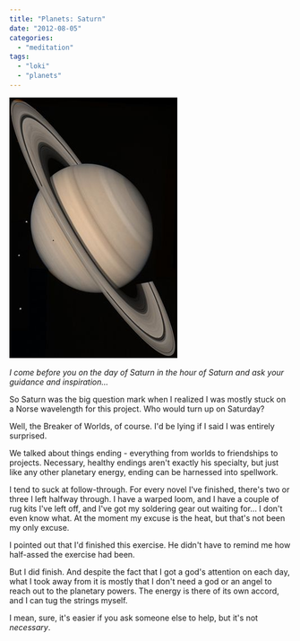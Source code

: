 ```yaml
---
title: "Planets: Saturn"
date: "2012-08-05"
categories: 
  - "meditation"
tags: 
  - "loki"
  - "planets"
---
```


[![True-color picture of Saturn assembled from Vo...](images/300px-Saturn_%28planet%29_large.jpg "True-color picture of Saturn assembled from Vo...")](http://commons.wikipedia.org/wiki/File:Saturn_%28planet%29_large.jpg)

_I come before you on the day of Saturn in the hour of Saturn and ask your guidance and inspiration..._

So Saturn was the big question mark when I realized I was mostly stuck on a Norse wavelength for this project. Who would turn up on Saturday?

Well, the Breaker of Worlds, of course. I'd be lying if I said I was entirely surprised.

We talked about things ending - everything from worlds to friendships to projects. Necessary, healthy endings aren't exactly his specialty, but just like any other planetary energy, ending can be harnessed into spellwork.

I tend to suck at follow-through. For every novel I've finished, there's two or three I left halfway through. I have a warped loom, and I have a couple of rug kits I've left off, and I've got my soldering gear out waiting for... I don't even know what. At the moment my excuse is the heat, but that's not been my only excuse.

I pointed out that I'd finished this exercise. He didn't have to remind me how half-assed the exercise had been.

But I did finish. And despite the fact that I got a god's attention on each day, what I took away from it is mostly that I don't need a god or an angel to reach out to the planetary powers. The energy is there of its own accord, and I can tug the strings myself.

I mean, sure, it's easier if you ask someone else to help, but it's not _necessary_.
